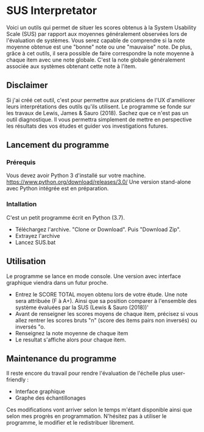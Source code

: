 # SUS Interpretator

Voici un outils qui permet de situer les scores obtenus à la System Usability Scale (SUS) par rapport aux moyennes généralement observées lors de l'évaluation de systèmes.
Vous serez capable de comprendre si la note moyenne obtenue est une "bonne" note ou une "mauvaise" note.
De plus, grâce à cet outils, il sera possible de faire correspondre la note moyenne à chaque item avec une note globale.
C'est la note globale généralement associée aux systèmes obtenant cette note à l'item.

## Disclaimer
Si j'ai créé cet outil, c'est pour permettre aux praticiens de l'UX d'améliorer leurs interprétations des outils qu'ils utilisent. Le programme se fonde sur les travaux de Lewis, James & Sauro (2018).
Sachez que ce n'est pas un outil diagnostique. Il vous permettra simplement de mettre en perspective les résultats des vos études et guider vos investigations futures.
## Lancement du programme
### Prérequis
Vous devez avoir Python 3 d'installé sur votre machine. https://www.python.org/download/releases/3.0/
Une version stand-alone avec Python intégrée est en préparation. 

### Intallation
C'est un petit programme écrit en Python (3.7).
* Téléchargez l'archive. "Clone or Download". Puis "Download Zip".
* Extrayez l'archive 
* Lancez SUS.bat

## Utilisation 
Le programme se lance en mode console. Une version avec interface graphique viendra dans un futur proche. 
* Entrez le SCORE TOTAL moyen obtenu lors de votre étude. Une note sera attribuée (F à A+). Ainsi que sa position comparer à l'ensemble des système évaluées par la SUS (Lewis & Sauro (2018))' 
* Avant de renseigner les scores moyens de chaque item, précisez si vous allez rentrer les scores bruts "n" (score des items pairs non inversés) ou inversés "o. 
* Renseignez la note moyenne de chaque item
* Le resultat s'affiche alors pour chaque item.
## Maintenance du programme

Il reste encore du travail pour rendre l'évaluation de l'échelle plus user-friendly :
* Interface graphique
* Graphe des échantillonages

Ces modifications vont arriver selon le temps m'étant disponible ainsi que selon mes progrès en programmation.
N'hésitez pas à utiliser le programme, le modifier et le redistribuer librement. 

